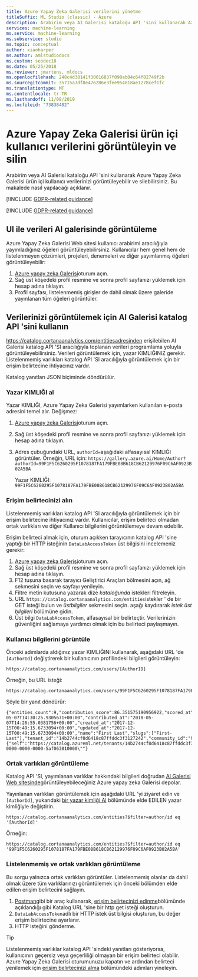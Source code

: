 ```yaml
---
title: Azure Yapay Zeka Galerisi verilerini yönetme
titleSuffix: ML Studio (classic) - Azure
description: Arabirim veya AI Galerisi kataloğu API 'sini kullanarak Azure Yapay Zeka Galerisi ürün içi kullanıcı verilerinizi dışa aktarabilir ve silebilirsiniz. Bu makalede nasıl yapılacağı gösterilir.
services: machine-learning
ms.service: machine-learning
ms.subservice: studio
ms.topic: conceptual
author: xiaoharper
ms.author: amlstudiodocs
ms.custom: seodec18
ms.date: 05/25/2018
ms.reviewer: jmartens, mldocs
ms.openlocfilehash: 248c4d38141f30016837f090ab04c64f82749f2b
ms.sourcegitcommit: 35715a7df8e476286e3fee954818ae1278cef1fc
ms.translationtype: MT
ms.contentlocale: tr-TR
ms.lasthandoff: 11/08/2019
ms.locfileid: "73838482"
---
```

# <a name="view-and-delete-in-product-user-data-from-azure-ai-gallery"></a>Azure Yapay Zeka Galerisi ürün içi kullanıcı verilerini görüntüleyin ve silin

Arabirim veya AI Galerisi kataloğu API 'sini kullanarak Azure Yapay Zeka Galerisi ürün içi kullanıcı verilerinizi görüntüleyebilir ve silebilirsiniz. Bu makalede nasıl yapılacağı açıklanır.

[!INCLUDE [GDPR-related guidance](../../../includes/gdpr-dsr-and-stp-note.md)]

[!INCLUDE [GDPR-related guidance](../../../includes/gdpr-intro-sentence.md)]

## <a name="view-your-data-in-ai-gallery-with-the-ui"></a>UI ile verileri AI galerisinde görüntüleme

Azure Yapay Zeka Galerisi Web sitesi kullanıcı arabirimi aracılığıyla yayımladığınız öğeleri görüntüleyebilirsiniz. Kullanıcılar hem genel hem de listelenmeyen çözümleri, projeleri, denemeleri ve diğer yayımlanmış öğeleri görüntüleyebilir:

1.  [Azure yapay zeka Galerisi](https://gallery.azure.ai/)oturum açın.
2.  Sağ üst köşedeki profil resmine ve sonra profil sayfanızı yüklemek için hesap adına tıklayın.
3.  Profil sayfası, listelenmemiş girişler de dahil olmak üzere galeride yayınlanan tüm öğeleri görüntüler.

## <a name="use-the-ai-gallery-catalog-api-to-view-your-data"></a>Verilerinizi görüntülemek için AI Galerisi katalog API 'sini kullanın

https://catalog.cortanaanalytics.com/entitiesadresinden erişilebilen AI Galerisi katalog API 'SI aracılığıyla toplanan verileri programlama yoluyla görüntüleyebilirsiniz. Verileri görüntülemek için, yazar KIMLIĞINIZ gerekir. Listelenmemiş varlıkları katalog API 'SI aracılığıyla görüntülemek için bir erişim belirtecine ihtiyacınız vardır.

Katalog yanıtları JSON biçiminde döndürülür.

### <a name="get-an-author-id"></a>Yazar KIMLIĞI al
Yazar KIMLIĞI, Azure Yapay Zeka Galerisi yayımlarken kullanılan e-posta adresini temel alır. Değişmez:

1.  [Azure yapay zeka Galerisi](https://gallery.azure.ai/)oturum açın.
2.  Sağ üst köşedeki profil resmine ve sonra profil sayfanızı yüklemek için hesap adına tıklayın.
3.  Adres çubuğundaki URL, `authorId=`aşağıdaki alfasayısal KIMLIĞI görüntüler. Örneğin, URL için: `https://gallery.azure.ai/Home/Author?authorId=99F1F5C6260295F1078187FA179FBE08B618CB62129976F09C6AF0923B02A5BA`
        
    Yazar KIMLIĞI: `99F1F5C6260295F1078187FA179FBE08B618CB62129976F09C6AF0923B02A5BA`

### <a name="get-your-access-token"></a>Erişim belirtecinizi alın

Listelenmemiş varlıkları katalog API 'SI aracılığıyla görüntülemek için bir erişim belirtecine ihtiyacınız vardır. Kullanıcılar, erişim belirteci olmadan ortak varlıkları ve diğer Kullanıcı bilgilerini görüntülemeye devam edebilir.

Erişim belirteci almak için, oturum açıkken tarayıcının katalog API 'sine yaptığı bir HTTP isteğinin `DataLabAccessToken` üst bilgisini incelemeniz gerekir:

1.  [Azure yapay zeka Galerisi](https://gallery.azure.ai/)oturum açın.
2.  Sağ üst köşedeki profil resmine ve sonra profil sayfanızı yüklemek için hesap adına tıklayın.
3.  F12 tuşuna basarak tarayıcı Geliştirici Araçları bölmesini açın, ağ sekmesini seçin ve sayfayı yenileyin. 
4. Filtre metin kutusuna yazarak dize *kataloğunda* istekleri filtreleyin.
5.  URL `https://catalog.cortanaanalytics.com/entities`istekler ' de bir GET isteği bulun ve *üstbilgiler* sekmesini seçin. aşağı kaydırarak *istek üst bilgileri* bölümüne gidin.
6.  Üst bilgi `DataLabAccessToken`, alfasayısal bir belirteçtir. Verilerinizin güvenliğini sağlamaya yardımcı olmak için bu belirteci paylaşmayın.

### <a name="view-user-information"></a>Kullanıcı bilgilerini görüntüle
Önceki adımlarda aldığınız yazar KIMLIĞINI kullanarak, aşağıdaki URL 'de `[AuthorId]` değiştirerek bir kullanıcının profilindeki bilgileri görüntüleyin:

    https://catalog.cortanaanalytics.com/users/[AuthorID]

Örneğin, bu URL isteği:
    
    https://catalog.cortanaanalytics.com/users/99F1F5C6260295F1078187FA179FBE08B618CB62129976F09C6AF0923B02A5BA

Şöyle bir yanıt döndürür:

    {"entities_count":9,"contribution_score":86.351575190956922,"scored_at":"2018-05-07T14:30:25.9305671+00:00","contributed_at":"2018-05-07T14:26:55.0381756+00:00","created_at":"2017-12-15T00:49:15.6733094+00:00","updated_at":"2017-12-15T00:49:15.6733094+00:00","name":"First Last","slugs":["First-Last"],"tenant_id":"14b2744cf8d6418c87ffddc3f3127242","community_id":"9502630827244d60a1214f250e3bbca7","id":"99F1F5C6260295F1078187FA179FBE08B618CB62129976F09C6AF0923B02A5BA","_links":{"self":"https://catalog.azureml.net/tenants/14b2744cf8d6418c87ffddc3f3127242/communities/9502630827244d60a1214f250e3bbca7/users/99F1F5C6260295F1078187FA179FBE08B618CB62129976F09C6AF0923B02A5BA"},"etag":"\"2100d185-0000-0000-0000-5af063010000\""}


### <a name="view-public-entities"></a>Ortak varlıkları görüntüleme

Katalog API 'SI, yayımlanan varlıklar hakkındaki bilgileri doğrudan [AI Galerisi Web sitesinde](https://gallery.azure.ai/)görüntüleyebileceğiniz Azure yapay zeka Galerisi depolar. 

Yayınlanan varlıkları görüntülemek için aşağıdaki URL 'yi ziyaret edin ve `[AuthorId]`, yukarıdaki [bir yazar kimliği Al](#get-an-author-id) bölümünde elde EDILEN yazar kimliğiyle değiştirin.

    https://catalog.cortanaanalytics.com/entities?$filter=author/id eq '[AuthorId]'

Örneğin:

    https://catalog.cortanaanalytics.com/entities?$filter=author/id eq '99F1F5C6260295F1078187FA179FBE08B618CB62129976F09C6AF0923B02A5BA'

### <a name="view-unlisted-and-public-entities"></a>Listelenmemiş ve ortak varlıkları görüntüleme

Bu sorgu yalnızca ortak varlıkları görüntüler. Listelenmemiş olanlar da dahil olmak üzere tüm varlıklarınızı görüntülemek için önceki bölümden elde edilen erişim belirtecini sağlayın.

1.  [Postman](https://www.getpostman.com)gibi bir araç kullanarak, [erişim belirtecinizi edinme](#get-your-access-token)bölümünde açıklandığı gibi Katalog URL 'sine bir http get isteği oluşturun.
2.  `DataLabAccessToken`adlı bir HTTP istek üst bilgisi oluşturun, bu değer erişim belirtecine ayarlanır.
3.  HTTP isteğini gönderme.

> [!TIP]
> Listelenmemiş varlıklar katalog API 'sindeki yanıtları gösteriyorsa, kullanıcının geçersiz veya geçerliliği olmayan bir erişim belirteci olabilir. Azure Yapay Zeka Galerisi oturumunuzu kapatın ve ardından belirteci yenilemek için [erişim belirtecinizi alma](#get-your-access-token) bölümündeki adımları yineleyin. 
